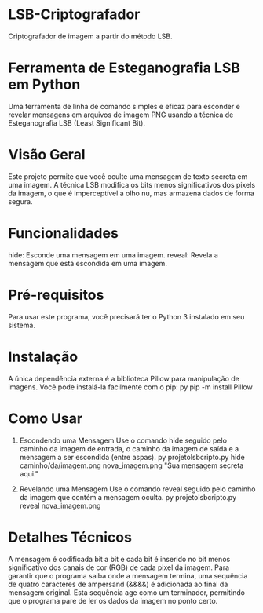 # LSB-Criptografador
Criptografador de imagem a partir do método LSB.

# Ferramenta de Esteganografia LSB em Python
Uma ferramenta de linha de comando simples e eficaz para esconder e revelar mensagens em arquivos de imagem PNG usando a técnica de Esteganografia LSB (Least Significant Bit).

# Visão Geral
Este projeto permite que você oculte uma mensagem de texto secreta em uma imagem. A técnica LSB modifica os bits menos significativos dos pixels da imagem, o que é imperceptível a olho nu, mas armazena dados de forma segura.

# Funcionalidades
hide: Esconde uma mensagem em uma imagem.
reveal: Revela a mensagem que está escondida em uma imagem.

# Pré-requisitos
Para usar este programa, você precisará ter o Python 3 instalado em seu sistema.

# Instalação
A única dependência externa é a biblioteca Pillow para manipulação de imagens. Você pode instalá-la facilmente com o pip:
py pip -m install Pillow


# Como Usar
1. Escondendo uma Mensagem
Use o comando hide seguido pelo caminho da imagem de entrada, o caminho da imagem de saída e a mensagem a ser escondida (entre aspas).
py projetolsbcripto.py hide caminho/da/imagem.png nova_imagem.png "Sua mensagem secreta aqui."


2. Revelando uma Mensagem
Use o comando reveal seguido pelo caminho da imagem que contém a mensagem oculta.
py projetolsbcripto.py reveal nova_imagem.png


# Detalhes Técnicos
A mensagem é codificada bit a bit e cada bit é inserido no bit menos significativo dos canais de cor (RGB) de cada pixel da imagem. Para garantir que o programa saiba onde a mensagem termina, uma sequência de quatro caracteres de ampersand (&&&&) é adicionada ao final da mensagem original. Esta sequência age como um terminador, permitindo que o programa pare de ler os dados da imagem no ponto certo.
